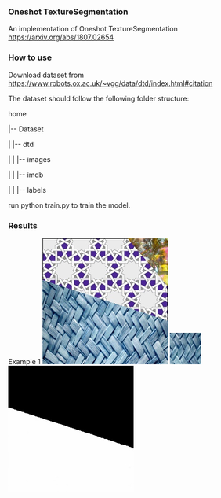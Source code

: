 ### Oneshot TextureSegmentation
An implementation of Oneshot TextureSegmentation
https://arxiv.org/abs/1807.02654

### How to use

Download dataset from https://www.robots.ox.ac.uk/~vgg/data/dtd/index.html#citation

The dataset should follow the following folder structure:

home

|-- Dataset

| |-- dtd

| | |-- images

| | |-- imdb

| | |-- labels

run python train.py to train the model.

### Results

Example 1
![input image a](https://raw.githubusercontent.com/drogen120/OneshotTextureSegmentation/master/results/image_1530.jpg)
![input image a texture](https://raw.githubusercontent.com/drogen120/OneshotTextureSegmentation/master/results/texture_1530.jpg)
![predict mask](https://raw.githubusercontent.com/drogen120/OneshotTextureSegmentation/master/results/image_pred_1530.jpg)
